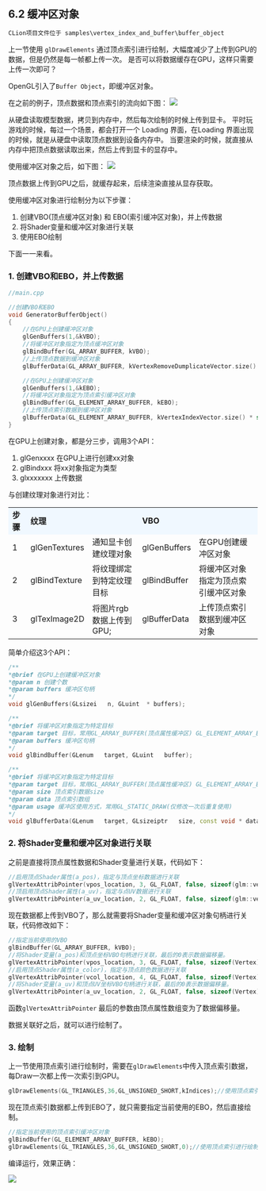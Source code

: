 ## 6.2 缓冲区对象

```c
CLion项目文件位于 samples\vertex_index_and_buffer\buffer_object
```

上一节使用 `glDrawElements` 通过顶点索引进行绘制，大幅度减少了上传到GPU的数据，但是仍然是每一帧都上传一次。
是否可以将数据缓存在GPU，这样只需要上传一次即可？

OpenGL引入了`Buffer Object`，即缓冲区对象。

在之前的例子，顶点数据和顶点索引的流向如下图：
![](../../imgs/vbo_vertex_index/vbo/upload_vertex_every_draw.png)

从硬盘读取模型数据，拷贝到内存中，然后每次绘制的时候上传到显卡。
平时玩游戏的时候，每过一个场景，都会打开一个 Loading 界面，在Loading 界面出现的时候，就是从硬盘中读取顶点数据到设备内存中。
当要渲染的时候，就直接从内存中把顶点数据读取出来，然后上传到显卡的显存中。

使用缓冲区对象之后，如下图：
![](../../imgs/vbo_vertex_index/vbo/draw_with_vbo.png)

顶点数据上传到GPU之后，就缓存起来，后续渲染直接从显存获取。

使用缓冲区对象进行绘制分为以下步骤：
1. 创建VBO(顶点缓冲区对象) 和 EBO(索引缓冲区对象)，并上传数据
2. 将Shader变量和缓冲区对象进行关联
3. 使用EBO绘制

下面一一来看。

### 1. 创建VBO和EBO，并上传数据
```c++
//main.cpp

//创建VBO和EBO
void GeneratorBufferObject()
{
    //在GPU上创建缓冲区对象
    glGenBuffers(1,&kVBO);
    //将缓冲区对象指定为顶点缓冲区对象
    glBindBuffer(GL_ARRAY_BUFFER, kVBO);
    //上传顶点数据到缓冲区对象
    glBufferData(GL_ARRAY_BUFFER, kVertexRemoveDumplicateVector.size() * sizeof(Vertex), &kVertexRemoveDumplicateVector[0], GL_STATIC_DRAW);

    //在GPU上创建缓冲区对象
    glGenBuffers(1,&kEBO);
    //将缓冲区对象指定为顶点索引缓冲区对象
    glBindBuffer(GL_ELEMENT_ARRAY_BUFFER, kEBO);
    //上传顶点索引数据到缓冲区对象
    glBufferData(GL_ELEMENT_ARRAY_BUFFER, kVertexIndexVector.size() * sizeof(unsigned short), &kVertexIndexVector[0], GL_STATIC_DRAW);
}
```

在GPU上创建对象，都是分三步，调用3个API：
1. glGenxxxx 在GPU上进行创建xx对象
2. glBindxxx 将xx对象指定为类型
3. glxxxxxxx 上传数据

与创建纹理对象进行对比：
<table>
<tr bgcolor="AliceBlue"><td><b>步骤</td><td><b>纹理</td><td><b></td><td><b>VBO</td><td><b></td></tr>
<tr><td>1</td><td>glGenTextures</td><td>通知显卡创建纹理对象</td><td>glGenBuffers</td><td>在GPU创建缓冲区对象</td></tr>
<tr><td>2</td><td>glBindTexture</td><td>将纹理绑定到特定纹理目标</td><td>glBindBuffer</td><td>将缓冲区对象指定为顶点索引缓冲区对象</td></tr>
<tr><td>3</td><td>glTexImage2D</td><td>将图片rgb数据上传到GPU;</td><td>glBufferData</td><td>上传顶点索引数据到缓冲区对象</td></tr>
</table>

简单介绍这3个API：
```c++
/**
*@brief 在GPU上创建缓冲区对象
*@param n 创建个数
*@param buffers 缓冲区句柄
*/
void glGenBuffers(GLsizei   n, GLuint  * buffers);
```

```c++
/**
*@brief 将缓冲区对象指定为特定目标
*@param target 目标，常用GL_ARRAY_BUFFER(顶点属性缓冲区) GL_ELEMENT_ARRAY_BUFFER(顶点索引缓冲区)
*@param buffers 缓冲区句柄
*/
void glBindBuffer(GLenum   target, GLuint   buffer);
```

```c++
/**
*@brief 将缓冲区对象指定为特定目标
*@param target 目标，常用GL_ARRAY_BUFFER(顶点属性缓冲区) GL_ELEMENT_ARRAY_BUFFER(顶点索引缓冲区)
*@param size 顶点索引数据size
*@param data 顶点索引数组
*@param usage 缓冲区使用方式，常用GL_STATIC_DRAW(仅修改一次后重复使用)
*/
void glBufferData(GLenum   target, GLsizeiptr   size, const void * data, GLenum   usage);
```

### 2. 将Shader变量和缓冲区对象进行关联

之前是直接将顶点属性数据和Shader变量进行关联，代码如下：
```c++
//启用顶点Shader属性(a_pos)，指定与顶点坐标数据进行关联
glVertexAttribPointer(vpos_location, 3, GL_FLOAT, false, sizeof(glm::vec3), kPositions);
//顶启用顶点Shader属性(a_uv)，指定与点UV数据进行关联
glVertexAttribPointer(a_uv_location, 2, GL_FLOAT, false, sizeof(glm::vec2), kUvs);
```

现在数据都上传到VBO了，那么就需要将Shader变量和缓冲区对象句柄进行关联，代码修改如下：
```c++
//指定当前使用的VBO
glBindBuffer(GL_ARRAY_BUFFER, kVBO);
//将Shader变量(a_pos)和顶点坐标VBO句柄进行关联，最后的0表示数据偏移量。
glVertexAttribPointer(vpos_location, 3, GL_FLOAT, false, sizeof(Vertex), 0);
//启用顶点Shader属性(a_color)，指定与顶点颜色数据进行关联
glVertexAttribPointer(vcol_location, 4, GL_FLOAT, false, sizeof(Vertex), (void*)(sizeof(float)*3));
//将Shader变量(a_uv)和顶点UV坐标VBO句柄进行关联，最后的0表示数据偏移量。
glVertexAttribPointer(a_uv_location, 2, GL_FLOAT, false, sizeof(Vertex), (void*)(sizeof(float)*(3+4)));
```

函数`glVertexAttribPointer` 最后的参数由顶点属性数组变为了数据偏移量。

数据关联好之后，就可以进行绘制了。

### 3. 绘制

上一节使用顶点索引进行绘制时，需要在`glDrawElements`中传入顶点索引数据，每Draw一次都上传一次索引到GPU。

```c++
glDrawElements(GL_TRIANGLES,36,GL_UNSIGNED_SHORT,kIndices);//使用顶点索引进行绘制。
```

现在顶点索引数据都上传到EBO了，就只需要指定当前使用的EBO，然后直接绘制。

```c++
//指定当前使用的顶点索引缓冲区对象
glBindBuffer(GL_ELEMENT_ARRAY_BUFFER, kEBO);
glDrawElements(GL_TRIANGLES,36,GL_UNSIGNED_SHORT,0);//使用顶点索引进行绘制，最后的0表示数据偏移量。
```

编译运行，效果正确：

![](../../imgs/vbo_vertex_index/vbo/draw_with_vbo_ok.jpg)